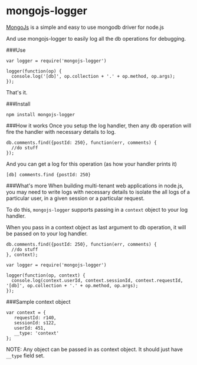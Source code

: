 mongojs-logger
==============

[MongoJs](https://github.com/mafintosh/mongojs) is a simple and easy to use mongodb driver for node.js

And use mongojs-logger to easily log all the db operations for debugging.

###Use
```
var logger = require('mongojs-logger')

logger(function(op) {
  console.log('[db]', op.collection + '.' + op.method, op.args);
});
```

That's it.


###Install
```
npm install mongojs-logger
```

###How it works
Once you setup the log handler, then any db operation will fire the handler with necessary details to log.

```
db.comments.find({postId: 250}, function(err, comments) {
  //do stuff
});
```

And you can get a log for this operation (as how your handler prints it)
```
[db] comments.find {postId: 250}
```

###What's more
When building multi-tenant web applications in node.js, you may need to write logs with necessary details to isolate the all logs of a particular user, in a given session or a particular request.

To do this, ```mongojs-logger``` supports passing in a ```context``` object to your log handler.


When you pass in a context object as last argument to db operation, it will be passed on to your log handler.

```
db.comments.find({postId: 250}, function(err, comments) {
  //do stuff
}, context);
```

```
var logger = require('mongojs-logger')

logger(function(op, context) {
  console.log(context.userId, context.sessionId, context.requestId, '[db]', op.collection + '.' + op.method, op.args);
});
```

###Sample context object

```
var context = {
   requestId: r140,
   sessionId: s122,
   userId: 451,
   __type: 'context'
};
```

NOTE: Any object can be passed in as context object. It should just have ```__type``` field set.   
   

